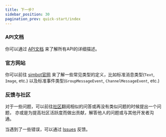 ```yaml
---
title: 下一步?
sidebar_position: 30
pagination_prev: quick-start/index
---
```


### API文档

你可以通过 [API文档](https://docs.simbot.forte.love) 来了解所有API的详细描述。

### 官方网站

你可以前往 [simbot官网](https://simbot.forte.love) 来了解一些常见类型的定义，比如标准消息类型(`Text`, `Image`, etc.)
以及标准事件类型(`GroupMessageEvent`, `ChannelMessageEvent`, etc.)

### 反馈与社区

对于一些问题，可以前往[社区](https://github.com/orgs/simple-robot/discussions)翻阅相似的问答或再没有类似问题的时候提出一个问题，
亦或是为提高社区活跃度而做出贡献，解答他人的问题或与其他开发者沟通。

当遇到了一些错误，可以通过 [Issues](https://github.com/simple-robot/simpler-robot/issues) 反馈。
